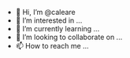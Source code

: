 - 👋 Hi, I’m @caleare
- 👀 I’m interested in ...
- 🌱 I’m currently learning ...
- 💞️ I’m looking to collaborate on ...
- 📫 How to reach me ...

<!---
caleare/caleare is a ✨ special ✨ repository because its `README.md` (this file) appears on your GitHub profile.
You can click the Preview link to take a look at your changes.
--->

